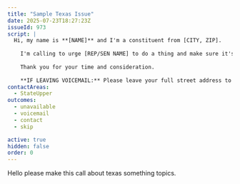 ```yaml
---
title: "Sample Texas Issue"
date: 2025-07-23T18:27:23Z
issueId: 973
script: |
  Hi, my name is **[NAME]** and I'm a constituent from [CITY, ZIP].
    
    I'm calling to urge [REP/SEN NAME] to do a thing and make sure it's texas sized.
    
    Thank you for your time and consideration.
    
    **IF LEAVING VOICEMAIL:** Please leave your full street address to ensure your call is tallied.
contactAreas:  - StateUpper
outcomes:  - unavailable  - voicemail  - contact  - skip

active: true
hidden: false
order: 0
---
```

Hello please make this call about texas something topics.
